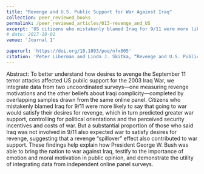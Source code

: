 ```yaml
---
title: "Revenge and U.S. Public Support for War Against Iraq"
collection: peer_reviewed_books
permalink: /peer_reviewed_articles/013-revenge_and_US
excerpt: 'US citizens who mistakenly blamed Iraq for 9/11 were more likely to say that going to war would satisfy their desires for revenge, which in turn predicted greater war support, controlling for political orientations and the perceived security incentives and costs of war. But a substantial proportion of those who said Iraq was not involved in 9/11 also expected war to satisfy desires for revenge, suggesting that a revenge “spillover” effect also contributed to war support.'
# date: 2017-10-01
venue: 'Journal 1'

paperurl: 'https://doi.org/10.1093/poq/nfx005' 
citation: 'Peter Liberman and Linda J. Skitka, “Revenge and U.S. Public Support for War Against Iraq,” <i>Public Opinion Quarterly</i>, Vol. 81, No. 3 (Fall 2017), 636–660.'
---
```


Abstract: To better understand how desires to avenge the September 11 terror attacks affected US public support for the 2003 Iraq War, we integrate data from two uncoordinated surveys—one measuring revenge motivations and the other beliefs about Iraqi complicity—completed by overlapping samples drawn from the same online panel. Citizens who mistakenly blamed Iraq for 9/11 were more likely to say that going to war would satisfy their desires for revenge, which in turn predicted greater war support, controlling for political orientations and the perceived security incentives and costs of war. But a substantial proportion of those who said Iraq was not involved in 9/11 also expected war to satisfy desires for revenge, suggesting that a revenge “spillover” effect also contributed to war support. These findings help explain how President George W. Bush was able to bring the nation to war against Iraq, testify to the importance of emotion and moral motivation in public opinion, and demonstrate the utility of integrating data from independent online panel surveys. 

<!-- [Download paper here](http://academicpages.github.io/files/paper1.pdf) -->

<!-- Recommended citation: Your Name, You. (2009). "Paper Title Number 1." <i>Journal 1</i>. 1(1). -->
